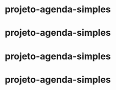 # projeto-agenda-simples
# projeto-agenda-simples
# projeto-agenda-simples
# projeto-agenda-simples
